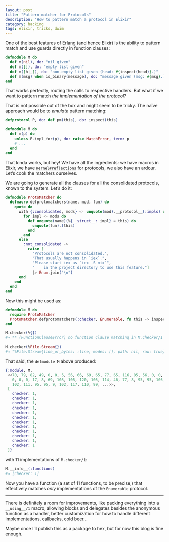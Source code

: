 ```yaml
---
layout: post
title: "Pattern matcher for Protocols"
description: "How to pattern match a protocol in Elixir"
category: hacking
tags: elixir, tricks, dwim
---
```


One of the best features of Erlang (and hence Elixir) is the ability to
pattern match and use guards directly in function clauses:

```elixir
defmodule M do
  def m(nil), do: "nil given"
  def m([]), do: "empty list given"
  def m([h|_]), do: "non-empty list given (head: #{inspect(head)}.)"
  def m(msg) when is_binary(message), do: "message given (msg: #{msg}.)"
end
```

That works perfectly, routing the calls to respective handlers. But what if
we want to pattern match _the implementation of the protocol_?

That is not possible out of the box and might seem to be tricky. The naïve
approach would be to _emulate_ pattern matching:

```elixir
defprotocol P, do: def pm(this), do: inspect(this)

defmodule M do
  def m(p) do
    unless P.impl_for(p), do: raise MatchError, term: p
    # ...
  end
end
```

That kinda works, but hey! We have all the ingredients: we have macros in Elixir,
we have
[`Kernel#reflections`](https://hexdocs.pm/elixir/Kernel.html#defprotocol/2-reflection)
for protocols, we also have an ardour. Let’s cook the matchers ourselves.

We are going to generate all the clauses for all the consolidated protocols,
known to the system. Let’s do it:

```elixir
defmodule ProtoMatcher do
  defmacro defprotomatchers(name, mod, fun) do
    quote do
      with {:consolidated, mods} <- unquote(mod).__protocol__(:impls) do
        for impl <- mods do
          def unquote(name)(%{__struct__: impl} = this) do
            unquote(fun).(this)
          end
        end
      else
        :not_consolidated ->
          raise [
            "Protocols are not consolidated.",
            "That usually happens in `iex`.",
            "Please start iex as `iex -S mix`",
            "    in the project directory to use this feature."]
            |> Enum.join("\n")
      end
    end
  end
end
```

Now this might be used as:

```elixir
defmodule M do
  require ProtoMatcher
  ProtoMatcher.defprotomatchers(:checker, Enumerable, fn this -> inspect(this) end)
end

M.checker(%{})
#⇒ ** (FunctionClauseError) no function clause matching in M.checker/1

M.checker(%File.Stream{})
#⇒ "%File.Stream{line_or_bytes: :line, modes: [], path: nil, raw: true}"
```

That said, the `defmodule M` above produced:

```elixir
{:module, M,
 <<70, 79, 82, 49, 0, 0, 5, 56, 66, 69, 65, 77, 65, 116, 85, 56, 0, 0, 0, 174,
   0, 0, 0, 17, 8, 69, 108, 105, 120, 105, 114, 46, 77, 8, 95, 95, 105, 110,
   102, 111, 95, 95, 9, 102, 117, 110, 99, ...>>,
 [
   checker: 1,
   checker: 1,
   checker: 1,
   checker: 1,
   checker: 1,
   checker: 1,
   checker: 1,
   checker: 1,
   checker: 1,
   checker: 1,
   checker: 1,
   checker: 1
 ]}
```

with 11 implementations of `M.checker/1`:

```elixir
M.__info__(:functions)
#⇒ [checker: 1]
```

Now you have a function (a set of 11 functions, to be precise,) that effectively
matches _only_ implementations of the `Enumerable` protocol.

---

There is definitely a room for improvements, like packing everything into a `__using__/1`
macro, allowing blocks and delegates besides the anonymous function as a handler,
better customization for how to handle different implementations, callbacks, cold beer...

Maybe once I’ll publish this as a package to hex, but for now this blog is fine enough.
